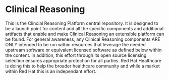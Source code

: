 # Clinical Reasoning
This is the Clincial Reasoning Platform central repository. It is designed to be a launch point for content and all the
specific components and additional artifacts that enable and make Clinical Reasoning an extensible platform can be found. For
general awareness, any Clinical Reasoning components ARE ONLY intended to be run within resources that leverage the needed
upstream software or equivalent licensed software as defined below within the content. In addition, this effort through its
open source licensing selection ensures appropriate protection for all parties. Red Hat Healthcare is doing this to help the
broader healthcare community and while a market within Red Hat this is an independant effort.

